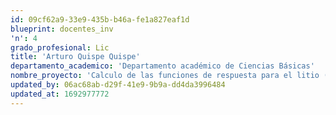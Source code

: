 ```yaml
---
id: 09cf62a9-33e9-435b-b46a-fe1a827eaf1d
blueprint: docentes_inv
'n': 4
grado_profesional: Lic
title: 'Arturo Quispe Quispe'
departamento_academico: 'Departamento académico de Ciencias Básicas'
nombre_proyecto: 'Calculo de las funciones de respuesta para el litio (Li) en términos de los parámetros de Landau.'
updated_by: 06ac68ab-d29f-41e9-9b9a-dd4da3996484
updated_at: 1692977772
---
```

